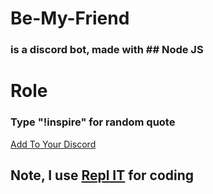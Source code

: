# Be-My-Friend
### is a discord bot, made with ## Node JS

# Role
### Type "!inspire" for random quote

[Add To Your Discord](https://discord.com/api/oauth2/authorize?client_id=845555239008600074&permissions=470080&scope=bot)

## Note, I use [Repl IT](https://replit.com/) for coding
